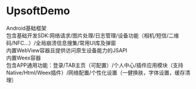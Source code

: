 # UpsoftDemo 
Android基础框架  
包含基础开发SDK:网络请求/图片处理/日志管理/设备功能（相机/短信/二维码/NFC...）/全局崩溃信息搜集/常用UI库及弹窗      
内置WebView容器且提供访问原生设备能力的JSAPI  
内置Weex容器  
包含APP通用功能：登录/TAB主页（可配置）/个人中心/插件应用模块（支持Native/Html/Weex插件）/网络配置/个性化设置（一健换肤，字体设置，缓存清理）

